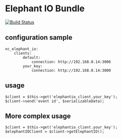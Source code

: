 # Elephant IO Bundle

[![Build Status](https://travis-ci.org/nchaulet/ElephantIOBundle.png)](https://travis-ci.org/nchaulet/ElephantIOBundle)


## configuration sample

	nc_elephant_io:
	    clients:
	        default:
	            connection: http://192.168.0.14:3006
	        your_key:
	            connection: http://192.168.0.14:3000

## usage

	$client = $this->get('elephantio_client.your_key');
    $client->send('event id', $serializableData);

## More complex usage

	$client = $this->get('elephantio_client.your_key');
	$elephantIOClient = $client->getElephantIO();
